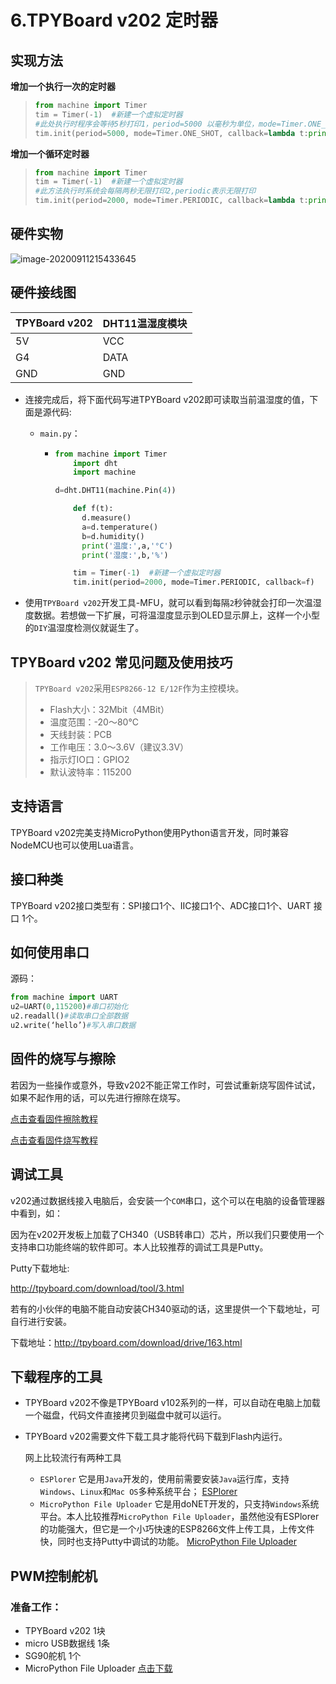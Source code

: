 # 6.TPYBoard v202 定时器

## 实现方法

**增加一个执行一次的定时器**

> ```python
> from machine import Timer
> tim = Timer(-1)  #新建一个虚拟定时器
> #此处执行时程序会等待5秒打印1，period=5000 以毫秒为单位，mode=Timer.ONE_SHOT 表示只执行一次，callback绑定回调函数
> tim.init(period=5000, mode=Timer.ONE_SHOT, callback=lambda t:print(1))
> ```

**增加一个循环定时器**

> ```python
> from machine import Timer
> tim = Timer(-1)  #新建一个虚拟定时器
> #此方法执行时系统会每隔两秒无限打印2,periodic表示无限打印
> tim.init(period=2000, mode=Timer.PERIODIC, callback=lambda t:print(2))
> ```

## 硬件实物

![image-20200911215433645](https://gitee.com/zr001/writeimges/raw/master/images/image-20200911215433645.png)

## **硬件接线图**

| TPYBoard v202 | DHT11温湿度模块 |
| ------------- | --------------- |
| 5V            | VCC             |
| G4            | DATA            |
| GND           | GND             |

- 连接完成后，将下面代码写进TPYBoard v202即可读取当前温湿度的值，下面是源代码:

  - `main.py`：

    - ```python
      from machine import Timer
          import dht
          import machine
      
      d=dht.DHT11(machine.Pin(4))
      
          def f(t):
            d.measure()
            a=d.temperature()
            b=d.humidity()
            print('温度:',a,'°C')
            print('湿度:',b,'%')
      
          tim = Timer(-1)  #新建一个虚拟定时器
          tim.init(period=2000, mode=Timer.PERIODIC, callback=f)
      ```

- 使用`TPYBoard v202`开发工具-MFU，就可以看到每隔`2`秒钟就会打印一次温湿度数据。若想做一下扩展，可将温湿度显示到OLED显示屏上，这样一个小型的`DIY`温湿度检测仪就诞生了。

## TPYBoard v202 常见问题及使用技巧

> `TPYBoard v202`采用`ESP8266-12 E/12F`作为主控模块。
>
> - Flash大小：32Mbit（4MBit）
> - 温度范围：-20～80°C
> - 天线封装：PCB
> - 工作电压：3.0～3.6V（建议3.3V）
> - 指示灯IO口：GPIO2
> - 默认波特率：115200

## 支持语言

TPYBoard v202完美支持MicroPython使用Python语言开发，同时兼容NodeMCU也可以使用Lua语言。

## 接口种类

TPYBoard v202接口类型有：SPI接口1个、IIC接口1个、ADC接口1个、UART 接口 1个。

## 如何使用串口

源码：

```python
from machine import UART
u2=UART(0,115200)#串口初始化
u2.readall()#读取串口全部数据
u2.write(‘hello’)#写入串口数据
```

## 固件的烧写与擦除

若因为一些操作或意外，导致v202不能正常工作时，可尝试重新烧写固件试试，如果不起作用的话，可以先进行擦除在烧写。

[点击查看固件擦除教程](http://docs.tpyboard.com/zh/latest/tpyboard/tutorial/v202/firmwipe/)

[点击查看固件烧写教程](http://docs.tpyboard.com/zh/latest/tpyboard/tutorial/v202/firmware/)

## 调试工具

v202通过数据线接入电脑后，会安装一个`COM`串口，这个可以在电脑的设备管理器中看到，如：

因为在v202开发板上加载了CH340（USB转串口）芯片，所以我们只要使用一个支持串口功能终端的软件即可。本人比较推荐的调试工具是Putty。

Putty下载地址:

http://tpyboard.com/download/tool/3.html

若有的小伙伴的电脑不能自动安装CH340驱动的话，这里提供一个下载地址，可自行进行安装。

下载地址：http://tpyboard.com/download/drive/163.html

## 下载程序的工具

- TPYBoard v202不像是TPYBoard v102系列的一样，可以自动在电脑上加载一个磁盘，代码文件直接拷贝到磁盘中就可以运行。

- TPYBoard v202需要文件下载工具才能将代码下载到Flash内运行。

  网上比较流行有两种工具 

  - `ESPlorer` 它是用`Java`开发的，使用前需要安装`Java`运行库，支持`Windows`、`Linux`和`Mac OS`多种系统平台；
    [ESPlorer](http://tpyboard.com/download/tool/170.html)
  - `MicroPython File Uploader` 它是用doNET开发的，只支持`Windows`系统平台。本人比较推荐`MicroPython File Uploader`，虽然他没有ESPlorer的功能强大，但它是一个小巧快速的ESP8266文件上传工具，上传文件快，同时也支持Putty中调试的功能。
    [MicroPython File Uploader](http://tpyboard.com/download/tool/170.html)

## PWM控制舵机

### 准备工作：

- TPYBoard v202 1块
- micro USB数据线 1条
- SG90舵机 1个
- MicroPython File Uploader [点击下载](http://www.tpyboard.com/download/tool/170.html)